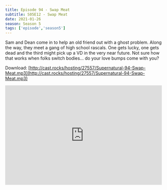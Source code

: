 ```yaml
---
title: Episode 94 - Swap Meat
subtitle: S05E12 - Swap Meat
date: 2021-01-26
season: Season 5
tags: ['episode','season5']
---
```


Sam and Dean come in to help an old friend out with a ghost problem. Along the way, they meet a gang of high school rascals. One gets lucky, one gets dead and the third might pick up a VD in the very near future.  Not sure how that works when folks switch bodies... do your love bumps come with you?

Download: [http://cast.rocks/hosting/27557/Supernatural-94-Swap-Meat.mp3](http://cast.rocks/hosting/27557/Supernatural-94-Swap-Meat.mp3)

<iframe src="https://cast.rocks/player/27557/Supernatural-94-Swap-Meat.mp3?episodeTitle=Episode%2094%20-%20Swap%20Meat&podcastTitle=Couple%20of%20Idjits&episodeDate=January%2026th%2C%202021&imageURL=https%3A%2F%2Fcast.rocks%2Fhosting%2F27557%2Ffeeds%2FCAURZ.jpg" style="border: none; min-height: 265px; max-height: 320px; max-width: 558px; min-width: 270px; width: 100%; height: 100%;" scrollbars="no"></iframe>

